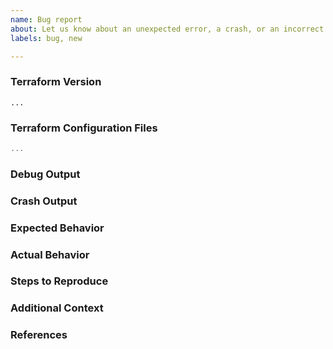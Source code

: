 ```yaml
---
name: Bug report
about: Let us know about an unexpected error, a crash, or an incorrect behavior.
labels: bug, new

---
```


<!--
Hi there,

Thank you for opening an issue. Please note that we try to keep the Terraform issue tracker reserved for bug reports and feature requests. For general usage questions, please see: https://www.terraform.io/community.html.

If your issue relates to a specific Terraform provider, please open it in the provider's own repository. The index of providers is at https://github.com/terraform-providers.

To fix problems, we need clear reproduction cases - we need to be able to see it happen locally. A reproduction case is ideally something a Terraform Core engineer can git-clone or copy-paste and run immediately, without inventing any details or context. 

* A short example can be directly copy-pasteable; longer examples should be in separate git repositories, especially if multiple files are needed
* Please include all needed context. For example, if you figured out that an expression can cause a crash, put the expression in a variable definition or a resource
* Set defaults on (or omit) any variables. The person reproducing it should not need to invent variable settings
* If multiple steps are required, such as running terraform twice, consider scripting it in a simple shell script. For example, see [this case](https://github.com/danieldreier/terraform-issue-reproductions/tree/master/25719). Providing a script can be easier than explaining what changes to make to the config between runs.
* Omit any unneeded complexity: remove variables, conditional statements, functions, modules, providers, and resources that are not needed to trigger the bug
* When possible, use the [null resource](https://www.terraform.io/docs/providers/null/resource.html) provider rather than a real provider in order to minimize external dependencies. We know this isn't always feasible. The Terraform Core team doesn't have deep domain knowledge in every provider, or access to every cloud platform for reproduction cases.

-->

### Terraform Version
<!---
Run `terraform version` to show the version, and paste the result between the ``` marks below.

If you are not running the latest version of Terraform, please try upgrading because your issue may have already been fixed.
-->

```
...
```

### Terraform Configuration Files
<!--
Paste the relevant parts of your Terraform configuration between the ``` marks below.

For Terraform configs larger than a few resources, or that involve multiple files, please make a GitHub repository that we can clone, rather than copy-pasting multiple files in here. For security, you can also encrypt the files using our GPG public key.
-->

```terraform
...
```

### Debug Output
<!--
Full debug output can be obtained by running Terraform with the environment variable `TF_LOG=trace`. Please create a GitHub Gist containing the debug output. Please do _not_ paste the debug output in the issue, since debug output is long.

Debug output may contain sensitive information. Please review it before posting publicly, and if you are concerned feel free to encrypt the files using the HashiCorp security public key.
-->

### Crash Output
<!--
If the console output indicates that Terraform crashed, please share a link to a GitHub Gist containing the output of the `crash.log` file.
-->

### Expected Behavior
<!--
What should have happened?
-->

### Actual Behavior
<!--
What actually happened?
-->

### Steps to Reproduce
<!--
Please list the full steps required to reproduce the issue, for example:
1. `terraform init`
2. `terraform apply`
-->

### Additional Context
<!--
Are there anything atypical about your situation that we should know? For example: is Terraform running in a wrapper script or in a CI system? Are you passing any unusual command line options or environment variables to opt-in to non-default behavior?
-->

### References
<!--
Are there any other GitHub issues (open or closed) or Pull Requests that should be linked here? For example:

- #6017

-->
